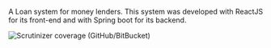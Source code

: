A Loan system for money lenders. This system was developed with ReactJS for its front-end and with Spring boot for its backend.

![Scrutinizer coverage (GitHub/BitBucket)](https://img.shields.io/scrutinizer/coverage/b/muhanzi/Money_Lender_Dimes/Frontend)
